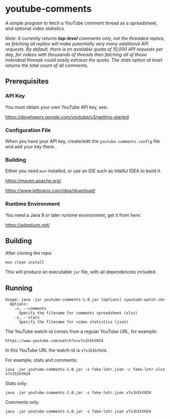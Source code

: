 # youtube-comments

A simple program to fetch a YouTube comment thread as a spreadsheet, and optional video statistics.

_Note: It currently returns __top-level__ comments only, not the threaded replies, as fetching all replies will make
potentially very many additional API requests. By default, there is an available quota of 10,000 API requests per day,
for videos with thousands of threads then fetching all of those individual threads could easily exhaust the quota. The
stats option at least returns the total count of all comments._

## Prerequisites

### API Key

You must obtain your own YouTube API key, see:

https://developers.google.com/youtube/v3/getting-started

### Configuration File

When you have your API key, create/edit the `youtube-comments.config` file and
add your key there.

### Building

Either you need `mvn` installed, or use an IDE such as IntelliJ IDEA to build it.

https://maven.apache.org/

https://www.jetbrains.com/idea/download/

### Runtime Environment

You need a Java 8 or later runtime environment, get it from here:

https://adoptium.net/

## Building

After cloning the repo:

```shell
mvn clean install
```

This will produce an executable `jar` file, with all dependencies included.

## Running

```text
Usage: java -jar youtube-comments-1.0.jar [options] <youtube-watch-id>
  Options:
    -c, --comments
      Specify the filename for comments spreadsheet (xlsx)
    -s, --stats
      Specify the filename for video statistics (json)
```

The YouTube watch-id comes from a regular YouTube URL, for example:

```
https://www.youtube.com/watch?v=v7v1hIkYH24
```

In this YouTube URL the watch-id is `v7v1hIkYH24`.

For example, stats and comments:

```shell
java -jar youtube-comments-1.0.jar -s fake-lotr.json -c fake-lotr.xlsx v7v1hIkYH24
```

Stats only:

```shell
java -jar youtube-comments-1.0.jar -s fake-lotr.json v7v1hIkYH24
```

Comments only:

```shell
java -jar youtube-comments-1.0.jar -s fake-lotr.json v7v1hIkYH24
```
